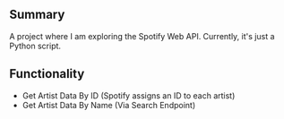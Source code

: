 ## Summary
A project where I am exploring the Spotify Web API. Currently, it's just a Python script.

## Functionality
- Get Artist Data By ID (Spotify assigns an ID to each artist)
- Get Artist Data By Name (Via Search Endpoint)
